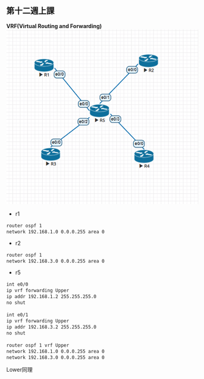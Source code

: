 ## 第十二週上課

**VRF(Virtual Routing and Forwarding)**
![](1.PNG)
- r1
```
router ospf 1
network 192.168.1.0 0.0.0.255 area 0
```
- r2
```
router ospf 1
network 192.168.3.0 0.0.0.255 area 0
```
- r5 
```
int e0/0
ip vrf forwarding Upper
ip addr 192.168.1.2 255.255.255.0
no shut

int e0/1
ip vrf forwarding Upper
ip addr 192.168.3.2 255.255.255.0
no shut

router ospf 1 vrf Upper 
network 192.168.1.0 0.0.0.255 area 0
network 192.168.3.0 0.0.0.255 area 0
```
Lower同理